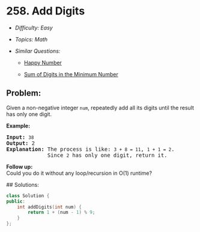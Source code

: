 # 258. Add Digits

* *Difficulty: Easy*

* *Topics: Math*

* *Similar Questions:*

  * [Happy Number](happy-number.md)

  * [Sum of Digits in the Minimum Number](sum-of-digits-in-the-minimum-number.md)

## Problem:

<p>Given a non-negative integer <code>num</code>, repeatedly add all its digits until the result has only one digit.</p>

<p><strong>Example:</strong></p>

<pre>
<strong>Input:</strong> <code>38</code>
<strong>Output:</strong> 2 
<strong>Explanation: </strong>The process is like: <code>3 + 8 = 11</code>, <code>1 + 1 = 2</code>. 
&nbsp;            Since <code>2</code> has only one digit, return it.
</pre>

<p><b>Follow up:</b><br />
Could you do it without any loop/recursion in O(1) runtime?</p>
## Solutions:

```c++
class Solution {
public:
    int addDigits(int num) {
        return 1 + (num - 1) % 9;
    }
};
```
